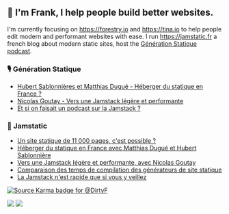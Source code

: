 ## 👋 I'm Frank, I help people build better websites.

I'm currently focusing on https://forestry.io and https://tina.io to help people edit modern and performant websites with ease. I run https://jamstatic.fr a french blog about modern static sites, host the [Génération Statique podcast](https://anchor.fm/jamstatic).

### 🎙 Génération Statique
<!-- PODCAST:START -->
- [Hubert Sablonnières et Matthias Dugué - Héberger du statique en France ?](https://anchor.fm/jamstatic/episodes/Hubert-Sablonnires-et-Matthias-Dugu---Hberger-du-statique-en-France-enhc1t)
- [Nicolas Goutay - Vers une Jamstack légère et performante](https://anchor.fm/jamstatic/episodes/Nicolas-Goutay---Vers-une-Jamstack-lgre-et-performante-emunhp)
- [Et si on faisait un podcast sur la Jamstack ?](https://anchor.fm/jamstatic/episodes/Et-si-on-faisait-un-podcast-sur-la-Jamstack-ekovh0)
<!-- PODCAST:END -->

###  📝 Jamstatic
<!-- BLOG:START -->
- [Un site statique de 11 000 pages, c'est possible ?](https://jamstatic.fr/2021/03/09/11000-pages-statiques/)
- [Héberger du statique en France avec Matthias Dugué et Hubert Sablonnière](https://jamstatic.fr/2020/12/08/hebergement-statique-en-france/)
- [Vers une Jamstack légère et performante, avec Nicolas Goutay](https://jamstatic.fr/2020/11/19/jamstack-legere-et-performante/)
- [Comparaison des temps de compilation des générateurs de site statique](https://jamstatic.fr/2020/10/31/comparatif-performance-generateurs-de-site-statique/)
- [La Jamstack n'est rapide que si vous y veillez](https://jamstatic.fr/2020/10/05/la-jamstack-n-est-rapide-que-si-vous-la-rendez-rapide/)
<!-- BLOG:END -->

[![Source Karma badge for @DirtyF](https://sourcekarma-og.vercel.app/api/DirtyF/github)](https://sourcekarma.vercel.app/DirtyF)

![](https://komarev.com/ghpvc/?username=DirtyF)
![](https://hit.yhype.me/github/profile?user_id=103008)
